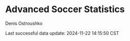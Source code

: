 # Advanced Soccer Statistics
Denis Ostroushko

<!-- gfm -->

Last successful data update: 2024-11-22 14:15:50 CST
